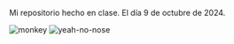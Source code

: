 Mi repositorio hecho en clase.
El día 9 de octubre de 2024.

![monkey](https://github.com/user-attachments/assets/db333697-e10e-4850-b7de-c7cb1116f296) ![yeah-no-nose](https://github.com/user-attachments/assets/d55e6da9-c995-4b06-9f23-07587018dae0)

